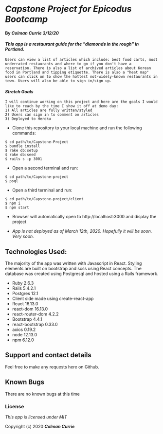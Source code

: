 # _Capstone Project for Epicodus Bootcamp_

#### By _Colman Currie 3/12/20_

#### _This app is a restaurant guide for the "diamonds in the rough" in Portland._
```
Users can view a list of articles which include: best food carts, most underrated restaurants and where to go if you don't have a reservation. There is also a list of archived articles about Korean food in Portland and tipping etiquette. There is also a "heat map" users can click on to show the hottest not-widely-known restaurants in town. Users will also be able to sign in/sign up.
```
#### _Stretch Goals_
```
I will continue working on this project and here are the goals I would like to reach by the time I show it off at demo day:
1) All articles are fully written/styled
2) Users can sign in to comment on articles
3) Deployed to Heroku
```



* Clone this repository to your local machine and run the following commands:
```
$ cd path/to/Capstone-Project
$ bundle install
$ rake db:setup
$ rake db:seed
$ rails s -p 3001
```

* Open a second terminal and run:
```
$ cd path/to/Capstone-project
$ psql
```

* Open a third terminal and run:
```
$ cd path/to/Capstone-project/client
$ npm i
$ npm start
```
* Browser will automatically open to http://localhost:3000 and display the project

* _App is not deployed as of March 12th, 2020. Hopefully it will be soon. Very soon._

## Technologies Used:
The majority of the app was written with Javascript in React. Styling elements are built on bootstrap and scss using React concepts. The database was created using Postgresql and hosted using a Rails framework.

* Ruby 2.6.3
* Rails 5.4.2.1
* Postgres 12.1
* Client side made using create-react-app
* React 16.13.0
* react-dom 16.13.0
* react-router-dom 4.2.2
* Bootstrap 4.4.1
* react-bootstrap 0.33.0
* axios 0.19.2
* node 12.13.0
* npm 6.12.0


## Support and contact details
Feel free to make any requests here on Github.

## Known Bugs
There are no known bugs at this time

### License

*This app is licensed under MIT*

Copyright (c) 2020 **_Colman Currie_**
